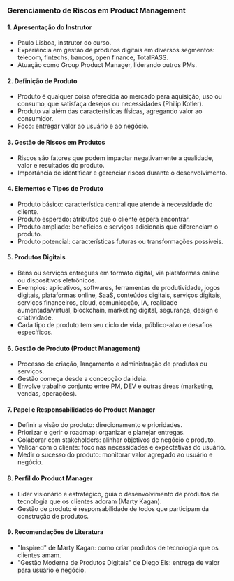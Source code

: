 ### Gerenciamento de Riscos em Product Management

#### 1. Apresentação do Instrutor

- Paulo Lisboa, instrutor do curso.
- Experiência em gestão de produtos digitais em diversos segmentos: telecom, fintechs, bancos, open finance, TotalPASS.
- Atuação como Group Product Manager, liderando outros PMs.

#### 2. Definição de Produto

- Produto é qualquer coisa oferecida ao mercado para aquisição, uso ou consumo, que satisfaça desejos ou necessidades (Philip Kotler).
- Produto vai além das características físicas, agregando valor ao consumidor.
- Foco: entregar valor ao usuário e ao negócio.

#### 3. Gestão de Riscos em Produtos

- Riscos são fatores que podem impactar negativamente a qualidade, valor e resultados do produto.
- Importância de identificar e gerenciar riscos durante o desenvolvimento.

#### 4. Elementos e Tipos de Produto

- Produto básico: característica central que atende à necessidade do cliente.
- Produto esperado: atributos que o cliente espera encontrar.
- Produto ampliado: benefícios e serviços adicionais que diferenciam o produto.
- Produto potencial: características futuras ou transformações possíveis.

#### 5. Produtos Digitais

- Bens ou serviços entregues em formato digital, via plataformas online ou dispositivos eletrônicos.
- Exemplos: aplicativos, softwares, ferramentas de produtividade, jogos digitais, plataformas online, SaaS, conteúdos digitais, serviços digitais, serviços financeiros, cloud, comunicação, IA, realidade aumentada/virtual, blockchain, marketing digital, segurança, design e criatividade.
- Cada tipo de produto tem seu ciclo de vida, público-alvo e desafios específicos.

#### 6. Gestão de Produto (Product Management)

- Processo de criação, lançamento e administração de produtos ou serviços.
- Gestão começa desde a concepção da ideia.
- Envolve trabalho conjunto entre PM, DEV e outras áreas (marketing, vendas, operações).

#### 7. Papel e Responsabilidades do Product Manager

- Definir a visão do produto: direcionamento e prioridades.
- Priorizar e gerir o roadmap: organizar e planejar entregas.
- Colaborar com stakeholders: alinhar objetivos de negócio e produto.
- Validar com o cliente: foco nas necessidades e expectativas do usuário.
- Medir o sucesso do produto: monitorar valor agregado ao usuário e negócio.

#### 8. Perfil do Product Manager

- Líder visionário e estratégico, guia o desenvolvimento de produtos de tecnologia que os clientes adoram (Marty Kagan).
- Gestão de produto é responsabilidade de todos que participam da construção de produtos.

#### 9. Recomendações de Literatura

- "Inspired" de Marty Kagan: como criar produtos de tecnologia que os clientes amam.
- "Gestão Moderna de Produtos Digitais" de Diego Eis: entrega de valor para usuário e negócio.
